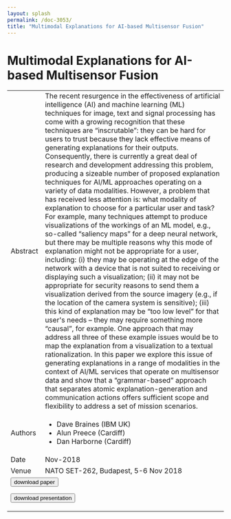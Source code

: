 ```yaml
---
layout: splash
permalink: /doc-3053/
title: "Multimodal Explanations for AI-based Multisensor Fusion"
---
```


# Multimodal Explanations for AI-based Multisensor Fusion

<table>
    <tbody>
    <tr>
        <td>Abstract</td>
        <td>The recent resurgence in the effectiveness of artificial intelligence (AI) and machine learning (ML) techniques for image, text and signal processing has come with a growing recognition that these techniques are “inscrutable”: they can be hard for users to trust because they lack effective means of generating explanations for their outputs. Consequently, there is currently a great deal of research and development addressing this problem, producing a sizeable number of proposed explanation techniques for AI/ML approaches operating on a variety of data modalities. However, a problem that has received less attention is: what modality of explanation to choose for a particular user and task? For example, many techniques attempt to produce visualizations of the workings of an ML model, e.g., so-called “saliency maps” for a deep neural network, but there may be multiple reasons why this mode of explanation might not be appropriate for a user, including: (i) they may be operating at the edge of the network with a device that is not suited to receiving or displaying such a visualization; (ii) it may not be appropriate for security reasons to send them a visualization derived from the source imagery (e.g., if the location of the camera system is sensitive); (iii) this kind of explanation may be “too low level” for that user's needs – they may require something more “causal”, for example. One approach that may address all three of these example issues would be to map the explanation from a visualization to a textual rationalization. In this paper we explore this issue of generating explanations in a range of modalities in the context of AI/ML services that operate on multisensor data and show that a “grammar-based” approach that separates atomic explanation-generation and communication actions offers sufficient scope and flexibility to address a set of mission scenarios.</td>
    </tr>
    <tr>
        <td>Authors</td>
        <td>
            <ul>
                <li>Dave Braines (IBM UK)</li>
                <li>Alun Preece (Cardiff)</li>
                <li>Dan Harborne (Cardiff)</li>
            </ul>
        </td>
    </tr>
    <tr>
        <td>Date</td>
        <td>Nov-2018</td>
    </tr>
    <tr>
        <td>Venue</td>
        <td>NATO SET-262, Budapest, 5-6 Nov 2018</td>
    </tr>
        <tr>
            <td colspan="2">
                <form method="get" action="https://ibm.box.com/v/doc-3053-paper">
                    <button type="submit">download paper</button>
                </form>
                <form method="get" action="https://ibm.box.com/v/doc-3053-slides">
                    <button type="submit">download presentation</button>
                </form>
            </td>
        </tr>
    </tbody>
</table>
